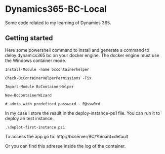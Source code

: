 # Dynamics365-BC-Local

Some code related to my learning of Dynamics 365.

## Getting started

Here some powershell command to install and generate a command to deloy dynamics365 bc on your docker engine. The docker engine must use the Windows container mode.

```
Install-Module -name bccontainerhelper

Check-BcContainerHelperPermissions -Fix

Import-Module BcContainerHelper

New-BcContainerWizard

# admin with predefined password - P@ssw0rd
```

In my case I store the result in the deploy-instance-ps1 file. You can run it to deploy an test instance.

```
.\deplot-first-instance.ps1
```

To access the app go to: http://bcserver/BC/?tenant=default

Or you can find this adresse inside the log of the container.